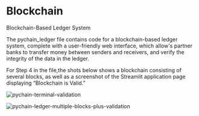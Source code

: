 # Blockchain
Blockchain-Based Ledger System

The pychain_ledger file contains code for a blockchain-based ledger system, complete with a user-friendly web interface, which allow's partner banks to transfer money between senders and receivers, and verify the integrity of the data in the ledger.

For Step 4 in the file,the shots below shows a blockchain consisting of several blocks, as well as a screenshot of the Streamlit application page displaying “Blockchain is Valid.”

![pychain-terminal-validation](https://user-images.githubusercontent.com/103196346/162597214-7b30386a-2450-4923-81e3-f3249d8b370a.png)

![pychain-ledger-multiple-blocks-plus-validation](https://user-images.githubusercontent.com/103196346/162597212-07faedbc-354b-4044-93e9-08f64c4686f3.png)
